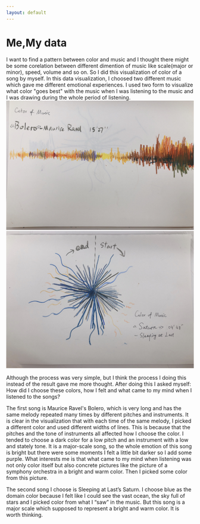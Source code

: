 ```yaml
---
layout: default
---
```

# Me,My data
I want to find a pattern between color and music and I thought there might be some corelation between different dimention of music like scale(major or minor), speed, volume and so on. So I did this visualization of color of a song by myself.
In this data visualization, I choosed two different music which gave me different emotional experiences. I used two form to visualize what color "goes best" with the music when I was listening to the music and I was drawing during the whole period of listening. 
![](https://github.com/EffieSong/effiesong.github.io/raw/master/pro2img-folder/IMG_3301.jpg)
![](https://github.com/EffieSong/effiesong.github.io/raw/master/pro2img-folder/IMG_3302.jpg)

Although the process was very simple, but I think the process I doing this instead of the result gave me more thought. 
After doing this I asked myself: 
How did I choose these colors, how I felt and what came to my mind when I listened to the songs? 

The first song is Maurice Ravel's Bolero, which is very long and has the same melody repeated many times by different pitches and instruments. It is clear in the visualization that with each time of the same melody, I picked a different color and used different widths of lines. This is because that the pitches and the tone of instruments all affected how I choose the color. I tended to choose a dark color for a low pitch and an instrument with a low and stately tone. It is a major-scale song, so the whole emotion of this song is bright but there were some moments I felt a little bit darker so I add some purple. 
What interests me is that what came to my mind when listening was not only color itself but also concrete pictures like the picture of a symphony orchestra in a bright and warm color. Then I picked some color from this picture.

The second song I choose is  Sleeping at Last’s Saturn. I choose blue as the domain color because I felt like I could see the vast ocean, the sky full of stars and I picked color from what I “saw” in the music. But this song is a major scale which supposed to represent a bright and warm color. It is worth thinking.


